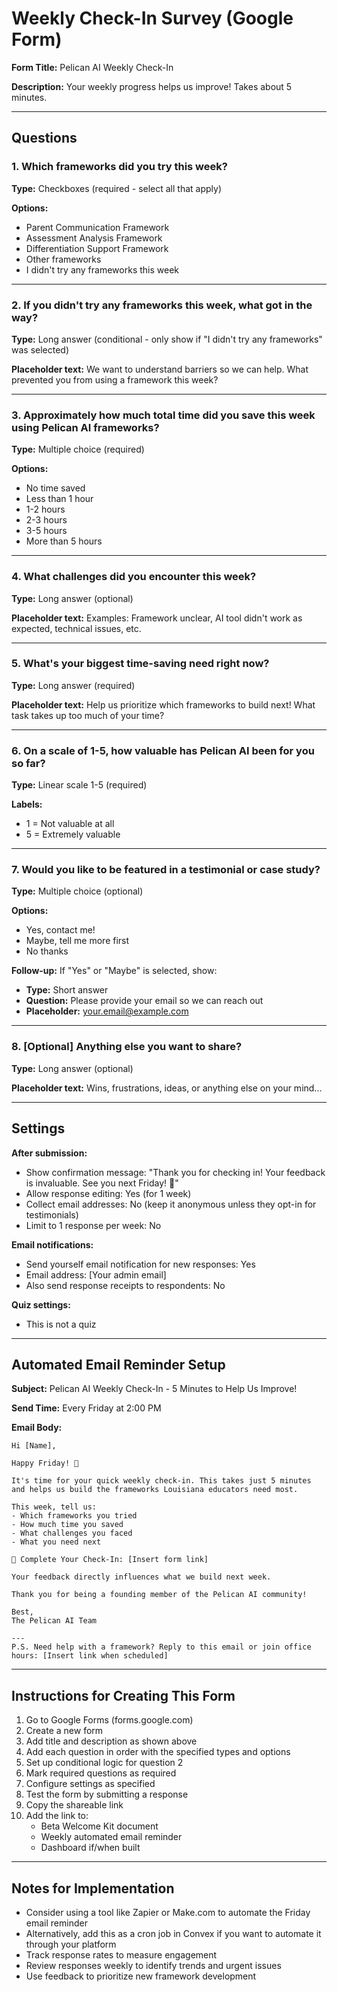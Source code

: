 # Weekly Check-In Survey (Google Form)

**Form Title:** Pelican AI Weekly Check-In

**Description:** Your weekly progress helps us improve! Takes about 5 minutes.

---

## Questions

### 1. Which frameworks did you try this week?
**Type:** Checkboxes (required - select all that apply)

**Options:**
- Parent Communication Framework
- Assessment Analysis Framework
- Differentiation Support Framework
- Other frameworks
- I didn't try any frameworks this week

---

### 2. If you didn't try any frameworks this week, what got in the way?
**Type:** Long answer (conditional - only show if "I didn't try any frameworks" was selected)

**Placeholder text:** We want to understand barriers so we can help. What prevented you from using a framework this week?

---

### 3. Approximately how much total time did you save this week using Pelican AI frameworks?
**Type:** Multiple choice (required)

**Options:**
- No time saved
- Less than 1 hour
- 1-2 hours
- 2-3 hours
- 3-5 hours
- More than 5 hours

---

### 4. What challenges did you encounter this week?
**Type:** Long answer (optional)

**Placeholder text:** Examples: Framework unclear, AI tool didn't work as expected, technical issues, etc.

---

### 5. What's your biggest time-saving need right now?
**Type:** Long answer (required)

**Placeholder text:** Help us prioritize which frameworks to build next! What task takes up too much of your time?

---

### 6. On a scale of 1-5, how valuable has Pelican AI been for you so far?
**Type:** Linear scale 1-5 (required)

**Labels:**
- 1 = Not valuable at all
- 5 = Extremely valuable

---

### 7. Would you like to be featured in a testimonial or case study?
**Type:** Multiple choice (optional)

**Options:**
- Yes, contact me!
- Maybe, tell me more first
- No thanks

**Follow-up:** If "Yes" or "Maybe" is selected, show:
- **Type:** Short answer
- **Question:** Please provide your email so we can reach out
- **Placeholder:** your.email@example.com

---

### 8. [Optional] Anything else you want to share?
**Type:** Long answer (optional)

**Placeholder text:** Wins, frustrations, ideas, or anything else on your mind...

---

## Settings

**After submission:**
- Show confirmation message: "Thank you for checking in! Your feedback is invaluable. See you next Friday! 🎉"
- Allow response editing: Yes (for 1 week)
- Collect email addresses: No (keep it anonymous unless they opt-in for testimonials)
- Limit to 1 response per week: No

**Email notifications:**
- Send yourself email notification for new responses: Yes
- Email address: [Your admin email]
- Also send response receipts to respondents: No

**Quiz settings:**
- This is not a quiz

---

## Automated Email Reminder Setup

**Subject:** Pelican AI Weekly Check-In - 5 Minutes to Help Us Improve!

**Send Time:** Every Friday at 2:00 PM

**Email Body:**
```
Hi [Name],

Happy Friday! 🎉

It's time for your quick weekly check-in. This takes just 5 minutes and helps us build the frameworks Louisiana educators need most.

This week, tell us:
- Which frameworks you tried
- How much time you saved
- What challenges you faced
- What you need next

🔗 Complete Your Check-In: [Insert form link]

Your feedback directly influences what we build next week.

Thank you for being a founding member of the Pelican AI community!

Best,
The Pelican AI Team

---
P.S. Need help with a framework? Reply to this email or join office hours: [Insert link when scheduled]
```

---

## Instructions for Creating This Form

1. Go to Google Forms (forms.google.com)
2. Create a new form
3. Add title and description as shown above
4. Add each question in order with the specified types and options
5. Set up conditional logic for question 2
6. Mark required questions as required
7. Configure settings as specified
8. Test the form by submitting a response
9. Copy the shareable link
10. Add the link to:
    - Beta Welcome Kit document
    - Weekly automated email reminder
    - Dashboard if/when built

---

## Notes for Implementation

- Consider using a tool like Zapier or Make.com to automate the Friday email reminder
- Alternatively, add this as a cron job in Convex if you want to automate it through your platform
- Track response rates to measure engagement
- Review responses weekly to identify trends and urgent issues
- Use feedback to prioritize new framework development

